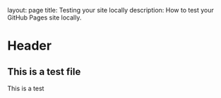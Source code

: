 layout: page
title: Testing your site locally
description: How to test your GitHub Pages site locally.

# Header

## This is a test file

This is a test

